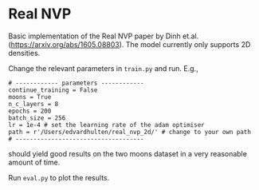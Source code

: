 # Real NVP 
Basic implementation of the Real NVP paper by Dinh et.al. (https://arxiv.org/abs/1605.08803). The model currently only supports 2D densities.  

Change the relevant parameters in `train.py` and run. E.g.,
```
# ------------ parameters ------------
continue_training = False 
moons = True 
n_c_layers = 8 
epochs = 200 
batch_size = 256 
lr = 1e-4 # set the learning rate of the adam optimiser
path = r'/Users/edvardhulten/real_nvp_2d/' # change to your own path 
# ------------------------------------
```
should yield good results on the two moons dataset in a very reasonable amount of time.

Run `eval.py` to plot the results. 

